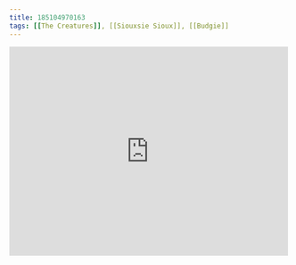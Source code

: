 ```yaml
---
title: 185104970163
tags: [[The Creatures]], [[Siouxsie Sioux]], [[Budgie]]
---
```

<iframe allow="accelerometer; autoplay; clipboard-write; encrypted-media; gyroscope; picture-in-picture" allowfullscreen="" frameborder="0" height="375" id="youtube_iframe" src="https://www.youtube.com/embed/pP4015WKDXg?feature=oembed&amp;enablejsapi=1&amp;origin=https://safe.txmblr.com&amp;wmode=opaque" width="500"></iframe>